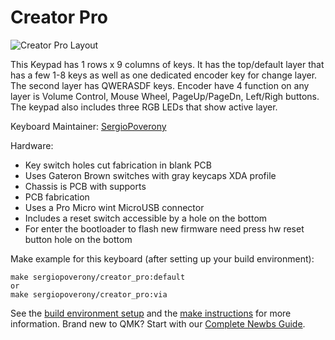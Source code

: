 # Creator Pro

![Creator Pro Layout](https://i.imgur.com/0PmpLcM.png)

This Keypad has 1 rows x 9 columns of keys. It has the top/default layer that
has a few 1-8 keys as well as one dedicated encoder key for change layer. The
 second layer has QWERASDF keys. Encoder have 4 function on any layer is 
 Volume Control, Mouse Wheel, PageUp/PageDn, Left/Righ buttons.
The keypad also includes three RGB LEDs that show active layer.

Keyboard Maintainer: [SergioPoverony](https://github.com/sergiopoverony)  

Hardware:
  * Key switch holes cut fabrication in blank PCB
  * Uses Gateron Brown switches with gray keycaps XDA profile
  * Chassis is PCB with supports
  * PCB fabrication
  * Uses a Pro Micro wint MicroUSB connector
  * Includes a reset switch accessible by a hole on the bottom
  * For enter the bootloader to flash new firmware need press hw reset button hole on the bottom


Make example for this keyboard (after setting up your build environment):

    make sergiopoverony/creator_pro:default
	or
	make sergiopoverony/creator_pro:via

See the [build environment setup](https://docs.qmk.fm/#/getting_started_build_tools) and the [make instructions](https://docs.qmk.fm/#/getting_started_make_guide) for more information. Brand new to QMK? Start with our [Complete Newbs Guide](https://docs.qmk.fm/#/newbs).
